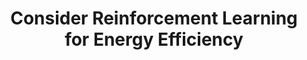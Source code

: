---
layout: tactic

title:  "Consider Reinforcement Learning for Energy Efficiency"
tags: machine-learning algorithm-design
t-sort: "Awesome Tactic"
t-type: "Architectural Tactic"
categories: green-ml-enabled-systems
t-description: "Algorithms can be designed to optimize energy efficiency through reinforcement learning. Reinforcement learning receives feedback on its actions and adjusts its behavior accordingly. Reinforcement learning models can be used to identify the most energy-efficient options in real-time and make informed decisions based on this information. Additionally, other quality attributes can also be targeted for optimization."
t-participant: "Data Scientist"
t-artifact: "Algorithm"
t-context: "Machine Learning"
t-feature: "Inference"
t-intent: "Improve energy efficiency (or other quality attributes) by using reinforcement learning algorithms"
t-targetQA: "Energy Efficiency"
t-relatedQA: 
t-measuredimpact: 
t-source: "Young Geun Kim and Carole-Jean Wu. 2020. Autoscale: Energy Efficiency Optimization for Stochastic Edge Inference Using Reinforcement Learning. In 2020 53rd Annual IEEE/ACM International Symposium on Microarchitecture (MICRO). IEEE, 1082–1096. [DOI](https://doi.org/10.1109/MICRO50266.2020.00090); Thaha Mohammed, Aiiad Albeshri, Iyad Katib, and Rashid Mehmood. 2020. UbiPriSEQ—Deep Reinforcement Learning to Manage Privacy, Security, Energy, and QoS in 5G IoT HetNets. Appl. Sci. 10, 20 (Oct. 2020), 7120. [DOI](https://doi.org/10.3390/app10207120)"
t-source-doi: 
t-diagram: "consider-reinforcement-learning-for-energy-efficiency.png"
---